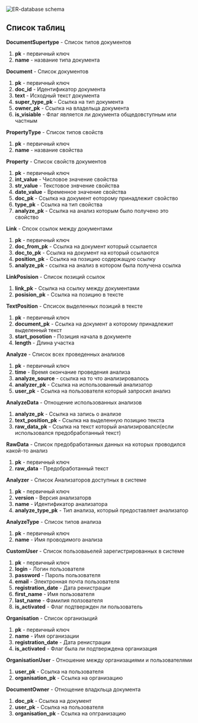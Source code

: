 ![ER-database schema](https://user-images.githubusercontent.com/21951917/55228593-87fbac80-522b-11e9-8897-fa2bf2d6603f.jpg)

## Список таблиц

**DocumentSupertype** - Список типов документов
1. **pk** - первичный ключ
2. **name** - название типа документа

**Document** - Список документов
1. **pk** - первичный ключ
2. **doc_id** - Идентификатор документа
3. **text** - Исходный текст документа
4. **super_type_pk** - Ссылка на тип документа
5. **owner_pk** - Ссылка на владельца документа
6. **is_visiable** - Флаг является ли документа общедовступным или частным

**PropertyType** - Список типов свойств
1. **pk** - первичный ключ
2. **name** - название свойства

**Property** - Список свойств документов
1. **pk** - первичный ключ
2. **int_value** - Числовое значение свойства
3. **str_value** - Текстовое знвчение свойства
4. **date_value** - Временное значение свойства
5. **doc_pk** - Ссылка на документ еоторому принадлежит свойство
6. **type_pk** - Ссылка на тип свойства
7. **analyze_pk** - Ссылка на анализ которым было получено это свойство

**Link** - Спсок ссылок между документами
1. **pk** - первичный ключ
2. **doc_from_pk** - Ссылка на документ который ссылается 
3. **doc_to_pk** - Ссылка на документ на который ссылаются
4. **position_pk** - Ссылка на позицию содержащую ссылку
5. **analyze_pk** - ссылка на анализ в котором была получена ссылка

**LinkPosision** - Список позиций ссылок
1. **link_pk** - Ссылка на ссылку между документами 
2. **posision_pk** - Ссылка на позицию в тексте

**TextPosition** - Спсисок выделенных позиций в тексте
1. **pk** - первичный ключ
2. **document_pk** - Ссылка на документ а которому принадлежит выделенный текст
3. **start_posotion** - Позиция начала в документе
4. **length** - Длина участка

**Analyze** - Список всех проведенных анализов
1. **pk** - первичный ключ
2. **time** - Время окончание проведения анализа
3. **analyze_source** - ссылка на то что анализировалось
4. **analyzer_pk** - Ссылка на использованный анализатор
5. **user_pk** - Ссылка на пользователя который запросил анализ

**AnalyzeData** - Отнощение использованных анализов
1. **analyze_pk** - Ссылка на запись о анализе
2. **text_position_pk** - Ссылка на выделенную позицию текста
3. **raw_data_pk** - Ссылка на текст который анализировался(если использовался предобработанный текст)

**RawData** - Список предобработанных данных на которых проводился какой-то анализ
1. **pk** - первичный ключ
2. **raw_data** - Предобработанный текст

**Analyzer** - Список Анализаторов доступных в системе
1. **pk** - первичный ключ
2. **version** - Версия анализаторв
3. **name** - Идентификатор анализатора
4. **analyze_type_pk** - Тип анализа, который предоставляет анализатор

**AnalyzeType** - Список типов анализа
1. **pk** - первичный ключ
2. **name** - Имя проводимого анализа

**CustomUser** - Список пользоваьелей зарегистрированных в системе
1. **pk** - первичный ключ
2. **login** - Логин пользователя
3. **password** - Пароль пользователя
4. **email** - Электронная почта пользователя
5. **registration_date** - Дата ренистрации
6. **first_name** - Имя пользователя
7. **last_name** - Фамилия ползователя
8. **is_activated** - Флаг подтвержден ли пользователь

**Organisation** - Список организыций
1. **pk** - первичный ключ
2. **name** - Имя организации
3. **registration_date** - Дата ренистрации
4. **is_activated** - Флаг была ли подтверждена организация

**OrganisationUser** - Отношение между организациями и пользователями
1. **user_pk** - Ссылка на пользователя
2. **organisation_pk** - Ссылка на организацию

**DocumentOwner** - Отнощение владкльца документа
1. **doc_pk** - Ссылка на документ
2. **user_pk** - Ссылка на пользователя
3. **organisation_pk** - Ссылка на опгранизацию

